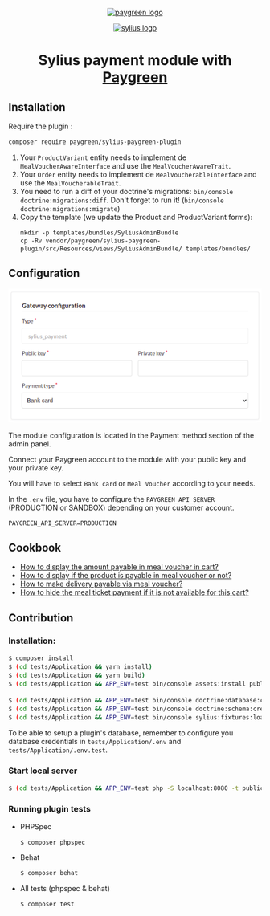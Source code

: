 <p align="center">
  <a href="https://paygreen.io/" target="_blank">
    <img alt="paygreen logo" width="250px" src="https://paygreen.github.io/images/email/logo/paygreen/base.png" />
  </a>
</p>
<p align="center">
  <a href="https://sylius.com" target="_blank">
      <img alt="sylius logo" width="250px" src="https://demo.sylius.com/assets/shop/img/logo.png" />
  </a>
</p>

<h1 align="center">Sylius payment module with <a target="_blank" href="https://paygreen.io/">Paygreen</a></h1>

## Installation

Require the plugin :

```bash
composer require paygreen/sylius-paygreen-plugin
```

1. Your `ProductVariant` entity needs to implement de `MealVoucherAwareInterface` and use the `MealVoucherAwareTrait`.
2. Your `Order` entity needs to implement de `MealVoucherableInterface` and use the `MealVoucherableTrait`.
3. You need to run a diff of your doctrine's migrations: `bin/console doctrine:migrations:diff`. Don't forget to run it! (`bin/console doctrine:migrations:migrate`)
4. Copy the template (we update the Product and ProductVariant forms):
   ```
   mkdir -p templates/bundles/SyliusAdminBundle
   cp -Rv vendor/paygreen/sylius-paygreen-plugin/src/Resources/views/SyliusAdminBundle/ templates/bundles/
   ```

## Configuration

![Gateway configuration](https://github.com/PayGreen/sylius-paygreen-plugin/blob/master/doc/gateway_configuration.png?raw=true)

The module configuration is located in the Payment method section of the admin panel.

Connect your Paygreen account to the module with your public key and your private key.

You will have to select `Bank card` or `Meal Voucher` according to your needs. 

In the `.env` file, you have to configure the `PAYGREEN_API_SERVER` (PRODUCTION or SANDBOX) depending on your customer account.

```
PAYGREEN_API_SERVER=PRODUCTION
```

## Cookbook

- [How to display the amount payable in meal voucher in cart?](https://github.com/PayGreen/sylius-paygreen-plugin/blob/master/doc/how-to-display-the-amount-payable-in-meal-voucher-in-cart.md)
- [How to display if the product is payable in meal voucher or not?](https://github.com/PayGreen/sylius-paygreen-plugin/blob/master/doc/how-to-display-if-the-product-is-payable-in-meal-voucher-or-not.md)
- [How to make delivery payable via meal voucher?](https://github.com/PayGreen/sylius-paygreen-plugin/blob/master/doc/how-to-make-delivery-payable-via-meal-voucher.md)
- [How to hide the meal ticket payment if it is not available for this cart?](https://github.com/PayGreen/sylius-paygreen-plugin/blob/master/doc/how-to-hide-the-meal-voucher-payment-method-if-it-is-not-available-for-this-cart.md)

## Contribution

### Installation:

```bash
$ composer install
$ (cd tests/Application && yarn install)
$ (cd tests/Application && yarn build)
$ (cd tests/Application && APP_ENV=test bin/console assets:install public)

$ (cd tests/Application && APP_ENV=test bin/console doctrine:database:create)
$ (cd tests/Application && APP_ENV=test bin/console doctrine:schema:create)
$ (cd tests/Application && APP_ENV=test bin/console sylius:fixtures:load)
```

To be able to setup a plugin's database, remember to configure you database credentials in `tests/Application/.env` and `tests/Application/.env.test`.

### Start local server
```bash
$ (cd tests/Application && APP_ENV=test php -S localhost:8080 -t public)
```

### Running plugin tests

- PHPSpec

  ```bash
  $ composer phpspec
  ```

- Behat

  ```bash
  $ composer behat
  ```

- All tests (phpspec & behat)

  ```bash
  $ composer test
  ```